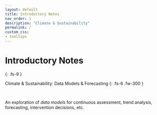 ```yaml
---
layout: default
title: Introductory Notes
nav_order: 1
description: "Climate & Sustainability"
permalink: /
custom_css:
- tooltips
---
```


# Introductory Notes
{: .fs-9 }

Climate & Sustainability: Data Models & Forecasting
{: .fs-6 .fw-300 }

<br>

An exploration of *data models* for continuous assessment, trend analysis, forecasting, intervention decisions, etc.

<br>
<br>
<br>
<br>
